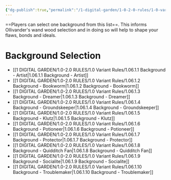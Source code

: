 ```yaml
---
{"dg-publish":true,"permalink":"/1-digital-garden/1-0-2-0-rules/1-0-variant-rules/1-06-1-backgrounds-overview/","title":"Available Backgrounds"}
---
```


==Players can select one background from this list==. This informs Ollivander's wand wood selection and in doing so will help to shape your flaws, bonds and ideals.

# Background Selection
- [[1 DIGITAL GARDEN/1.0-2.0 RULES/1.0 Variant Rules/1.06.1.1 Background - Artist\|1.06.1.1 Background - Artist]]
- [[1 DIGITAL GARDEN/1.0-2.0 RULES/1.0 Variant Rules/1.06.1.2 Background - Bookworm\|1.06.1.2 Background - Bookworm]]
- [[1 DIGITAL GARDEN/1.0-2.0 RULES/1.0 Variant Rules/1.06.1.3 Background - Dreamer\|1.06.1.3 Background - Dreamer]]
- [[1 DIGITAL GARDEN/1.0-2.0 RULES/1.0 Variant Rules/1.06.1.4 Background - Groundskeeper\|1.06.1.4 Background - Groundskeeper]]
- [[1 DIGITAL GARDEN/1.0-2.0 RULES/1.0 Variant Rules/1.06.1.5 Background - Klutz\|1.06.1.5 Background - Klutz]]
- [[1 DIGITAL GARDEN/1.0-2.0 RULES/1.0 Variant Rules/1.06.1.6 Background - Potioneer\|1.06.1.6 Background - Potioneer]]
- [[1 DIGITAL GARDEN/1.0-2.0 RULES/1.0 Variant Rules/1.06.1.7 Background - Protector\|1.06.1.7 Background - Protector]]
- [[1 DIGITAL GARDEN/1.0-2.0 RULES/1.0 Variant Rules/1.06.1.8 Background - Quidditch Fan\|1.06.1.8 Background - Quidditch Fan]]
- [[1 DIGITAL GARDEN/1.0-2.0 RULES/1.0 Variant Rules/1.06.1.9 Background - Socialite\|1.06.1.9 Background - Socialite]]
- [[1 DIGITAL GARDEN/1.0-2.0 RULES/1.0 Variant Rules/1.06.1.10 Background - Troublemaker\|1.06.1.10 Background - Troublemaker]]


